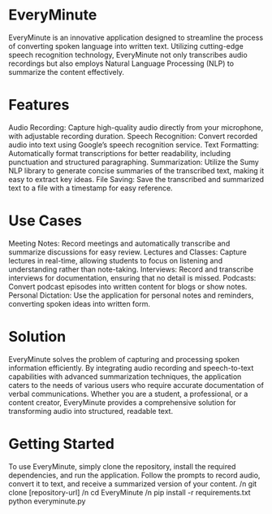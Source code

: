 # EveryMinute
EveryMinute is an innovative application designed to streamline the process of converting spoken language into written text. Utilizing cutting-edge speech recognition technology, EveryMinute not only transcribes audio recordings but also employs Natural Language Processing (NLP) to summarize the content effectively. 

# Features
Audio Recording: Capture high-quality audio directly from your microphone, with adjustable recording duration.
Speech Recognition: Convert recorded audio into text using Google’s speech recognition service.
Text Formatting: Automatically format transcriptions for better readability, including punctuation and structured paragraphing.
Summarization: Utilize the Sumy NLP library to generate concise summaries of the transcribed text, making it easy to extract key ideas.
File Saving: Save the transcribed and summarized text to a file with a timestamp for easy reference.
# Use Cases
Meeting Notes: Record meetings and automatically transcribe and summarize discussions for easy review.
Lectures and Classes: Capture lectures in real-time, allowing students to focus on listening and understanding rather than note-taking.
Interviews: Record and transcribe interviews for documentation, ensuring that no detail is missed.
Podcasts: Convert podcast episodes into written content for blogs or show notes.
Personal Dictation: Use the application for personal notes and reminders, converting spoken ideas into written form.
# Solution
EveryMinute solves the problem of capturing and processing spoken information efficiently. By integrating audio recording and speech-to-text capabilities with advanced summarization techniques, the application caters to the needs of various users who require accurate documentation of verbal communications. Whether you are a student, a professional, or a content creator, EveryMinute provides a comprehensive solution for transforming audio into structured, readable text.


# Getting Started
To use EveryMinute, simply clone the repository, install the required dependencies, and run the application. Follow the prompts to record audio, convert it to text, and receive a summarized version of your content.
/n git clone [repository-url]
/n cd EveryMinute
/n pip install -r requirements.txt
python everyminute.py
